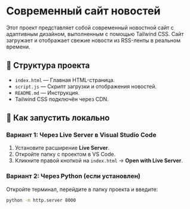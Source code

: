 # Современный сайт новостей

Этот проект представляет собой современный новостной сайт с адаптивным дизайном, выполненным с помощью Tailwind CSS. Сайт загружает и отображает свежие новости из RSS-ленты в реальном времени.

## 🔧 Структура проекта

- `index.html` — Главная HTML-страница.
- `script.js` — Скрипт загрузки и отображения новостей.
- `README.md` — Инструкция.
- Tailwind CSS подключён через CDN.

## 🚀 Как запустить локально

### Вариант 1: Через Live Server в Visual Studio Code

1. Установите расширение **Live Server**.
2. Откройте папку с проектом в VS Code.
3. Кликните правой кнопкой на `index.html` → **Open with Live Server**.

### Вариант 2: Через Python (если установлен)

Откройте терминал, перейдите в папку проекта и введите:

```bash
python -m http.server 8000
